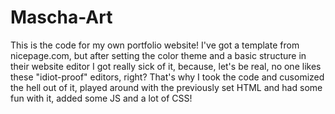 # Mascha-Art
This is the code for my own portfolio website!
I've got a template from nicepage.com, but after setting the color theme and a basic structure in their website editor I got really sick of it, because, let's be real, no one likes these "idiot-proof" editors, right? That's why I took the code and cusomized the hell out of it, played around with the previously set HTML and had some fun with it, added some JS and a lot of CSS!

